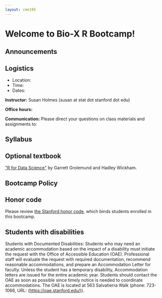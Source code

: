 ```yaml
---
layout: cme195
---
```


# [](#welcome) Welcome to Bio-X R Bootcamp!


## [](#announcements) Announcements


## [](#logistics) Logistics

* Location: 
* Time: 
* Dates:

**Instructor:** Susan Holmes (susan at stat dot stanford dot edu)

**Office hours:** 

**Communication:** Please direct your questions on class materials and
assignments to:

## [](#course) Syllabus




## [](#textbook) Optional textbook

["R for Data Science"](http://r4ds.had.co.nz/)
by Garrett Grolemund and Hadley Wickham.


## [](#policy) Bootcamp Policy


## [](#honorcode) Honor code

Please review
[the Stanford honor code](https://communitystandards.stanford.edu/policies-and-guidance/honor-code),
which binds students enrolled in this bootcamp.


## [](#accessibility) Students with disabilities

Students with Documented Disabilities: Students who may need an academic
accommodation based on the impact of a disability must initiate the request
with the Office of Accessible Education (OAE). Professional staff will
evaluate the request with required documentation, recommend reasonable
accommodations, and prepare an Accommodation Letter for faculty. Unless the
student has a temporary disability, Accommodation letters are issued for the
entire academic year. Students should contact the OAE as soon as possible since
timely notice is needed to coordinate accommodations. The OAE is located at
563 Salvatierra Walk (phone: 723-1066, URL: (https://oae.stanford.edu/)).
